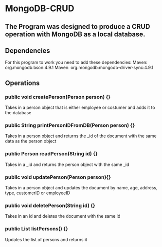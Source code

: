 # MongoDB-CRUD

## The Program was designed to produce a CRUD operation with MongoDB as a local database.

## Dependencies
For this program to work you need to add these dependencies:   Maven: org.mongodb:bson:4.9.1
    Maven: org.mongodb:mongodb-driver-sync:4.9.1

## Operations
### public void createPerson(Person person) {}
Takes in a person object that is either employee or costumer and adds it to the database

### public String printPersonIDFromDB(Person person) {}
Takes in a person object and returns the _id of the document with the same data as the person object

### public Person readPerson(String id) {}
Takes in a _id and returns the person object with the same _id

### public void updatePerson(Person person){}
Takes in a person object and updates the document by name, age, address, type, customerID or employeeID

### public void deletePerson(String id) {}
Takes in an id and deletes the document with the same id

### public List<Person> listPersons() {}
Updates the list of persons and returns it
